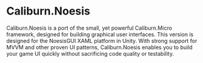 # Caliburn.Noesis

Caliburn.Noesis is a port of the small, yet powerful Caliburn.Micro framework, designed for building graphical user interfaces. This version is designed for the NoesisGUI XAML platform in Unity. With strong support for MVVM and other proven UI patterns, Caliburn.Noesis enables you to build your game UI quickly without sacrificing code quality or testability.